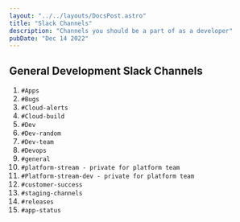 ```yaml
---
layout: "../../layouts/DocsPost.astro"
title: "Slack Channels"
description: "Channels you should be a part of as a developer"
pubDate: "Dec 14 2022"
---
```

 

## General Development Slack Channels
 
1. `#Apps`
1. `#Bugs`
1. `#Cloud-alerts`
1. `#Cloud-build`
1. `#Dev`
1. `#Dev-random`
1. `#Dev-team`
1. `#Devops`
1. `#general`
1. `#platform-stream - private for platform team`
1. `#Platform-stream-dev - private for platform team`
1. `#customer-success`
1. `#staging-channels`
1. `#releases`
1. `#app-status`
 